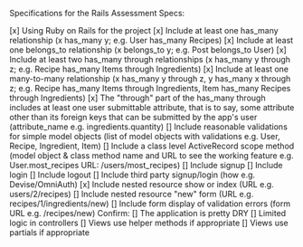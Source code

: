 Specifications for the Rails Assessment
Specs:

[x] Using Ruby on Rails for the project
[x] Include at least one has_many relationship (x has_many y; e.g. User has_many Recipes)
[x] Include at least one belongs_to relationship (x belongs_to y; e.g. Post belongs_to User)
[x] Include at least two has_many through relationships (x has_many y through z; e.g. Recipe has_many Items through Ingredients)
[x] Include at least one many-to-many relationship (x has_many y through z, y has_many x through z; e.g. Recipe has_many Items through Ingredients, Item has_many Recipes through Ingredients)
[x] The "through" part of the has_many through includes at least one user submittable attribute, that is to say, some attribute other than its foreign keys that can be submitted by the app's user (attribute_name e.g. ingredients.quantity)
[] Include reasonable validations for simple model objects (list of model objects with validations e.g. User, Recipe, Ingredient, Item)
 [] Include a class level ActiveRecord scope method (model object & class method name and URL to see the working feature e.g. User.most_recipes URL: /users/most_recipes)
[] Include signup
[] Include login
[] Include logout
[] Include third party signup/login (how e.g. Devise/OmniAuth)
[x] Include nested resource show or index (URL e.g. users/2/recipes)
[] Include nested resource "new" form (URL e.g. recipes/1/ingredients/new)
[] Include form display of validation errors (form URL e.g. /recipes/new)
Confirm:
[] The application is pretty DRY
[] Limited logic in controllers
[] Views use helper methods if appropriate
[] Views use partials if appropriate